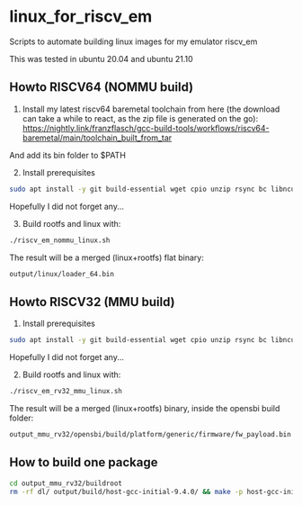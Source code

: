 # linux_for_riscv_em
Scripts to automate building linux images for my emulator riscv_em  

This was tested in ubuntu 20.04 and ubuntu 21.10 

## Howto RISCV64 (NOMMU build)
1. Install my latest riscv64 baremetal toolchain from here (the download can take a while to react, as the zip file is generated on the go):  
https://nightly.link/franzflasch/gcc-build-tools/workflows/riscv64-baremetal/main/toolchain_built_from_tar

And add its bin folder to $PATH  

2. Install prerequisites
```sh
sudo apt install -y git build-essential wget cpio unzip rsync bc libncurses5-dev screen bison file flex  
```
Hopefully I did not forget any...  

3. Build rootfs and linux with:
```sh
./riscv_em_nommu_linux.sh  
```

The result will be a merged (linux+rootfs) flat binary:  
```sh
output/linux/loader_64.bin
```

## Howto RISCV32 (MMU build)
1. Install prerequisites
```sh
sudo apt install -y git build-essential wget cpio unzip rsync bc libncurses5-dev screen bison file flex 
```
Hopefully I did not forget any...  

2. Build rootfs and linux with:
```sh
./riscv_em_rv32_mmu_linux.sh  
```

The result will be a merged (linux+rootfs) binary, inside the opensbi build folder:
```sh
output_mmu_rv32/opensbi/build/platform/generic/firmware/fw_payload.bin
```

## How to build one package
```sh
cd output_mmu_rv32/buildroot
rm -rf dl/ output/build/host-gcc-initial-9.4.0/ && make -p host-gcc-initial 2>&1 | tee make.log
```
